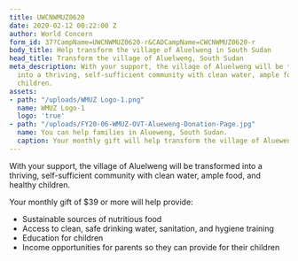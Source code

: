 ```yaml
---
title: UWCNWMUZ0620
date: 2020-02-12 00:22:00 Z
author: World Concern
form_id: 37?CampName=UWCNWMUZ0620-r&CADCampName=CWCNWMUZ0620-r
body_title: Help transform the village of Aluelweng in South Sudan
head_title: Transform the village of Aluelweng, South Sudan
meta_description: With your support, the village of Aluelweng will be transformed
  into a thriving, self-sufficient community with clean water, ample food, and healthy
  children.
assets:
- path: "/uploads/WMUZ Logo-1.png"
  name: WMUZ Logo-1
  logo: 'true'
- path: "/uploads/FY20-06-WMUZ-OVT-Alueweng-Donation-Page.jpg"
  name: You can help families in Alueweng, South Sudan.
  caption: Your monthly gift will help transform the village of Alueweng!
---
```


With your support, the village of Aluelweng will be transformed into a thriving, self-sufficient community with clean water, ample food, and healthy children.

Your monthly gift of $39 or more will help provide:

* Sustainable sources of nutritious food 
* Access to clean, safe drinking water, sanitation, and hygiene training 
* Education for children 
* Income opportunities for parents so they can provide for their children
